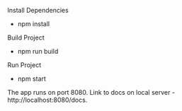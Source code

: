 Install Dependencies 
  - npm install

Build Project
  - npm run build

Run Project 
  - npm start

The app runs on port 8080. Link to docs on local server - http://localhost:8080/docs.
